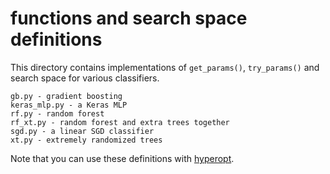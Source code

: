 functions and search space definitions
======================================

This directory contains implementations of `get_params()`, `try_params()` and search space for various classifiers.

	gb.py - gradient boosting
	keras_mlp.py - a Keras MLP
	rf.py - random forest
	rf_xt.py - random forest and extra trees together
	sgd.py - a linear SGD classifier
	xt.py - extremely randomized trees
	
Note that you can use these definitions with [hyperopt](https://github.com/hyperopt/hyperopt).	